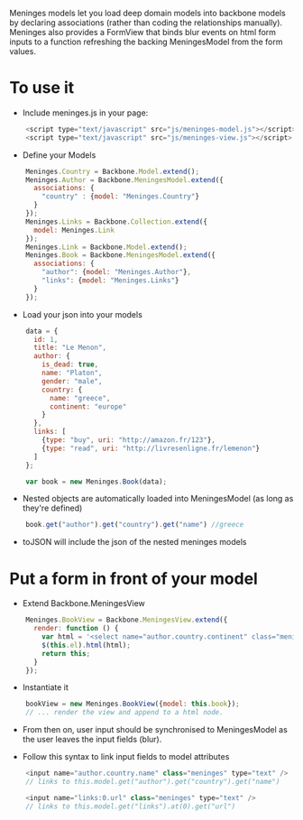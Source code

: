 Meninges models let you load deep domain models into backbone models by declaring associations (rather than coding the relationships manually).
Meninges also provides a FormView that binds blur events on html form inputs to a function refreshing the backing MeningesModel from the form values.

# To use it

* Include meninges.js in your page:

```javascript
    <script type="text/javascript" src="js/meninges-model.js"></script>
    <script type="text/javascript" src="js/meninges-view.js"></script>
```

* Define your Models

```javascript
    Meninges.Country = Backbone.Model.extend();
    Meninges.Author = Backbone.MeningesModel.extend({
      associations: {
        "country" : {model: "Meninges.Country"}
      }
    });
    Meninges.Links = Backbone.Collection.extend({
      model: Meninges.Link
    });
    Meninges.Link = Backbone.Model.extend();
    Meninges.Book = Backbone.MeningesModel.extend({
      associations: {
        "author": {model: "Meninges.Author"},
        "links": {model: "Meninges.Links"}
      }
    });
```

* Load your json into your models

```javascript
    data = {
      id: 1,
      title: "Le Menon",
      author: {
        is_dead: true,
        name: "Platon",
        gender: "male",
        country: {
          name: "greece",
          continent: "europe"
        }
      },
      links: [
        {type: "buy", uri: "http://amazon.fr/123"},
        {type: "read", uri: "http://livresenligne.fr/lemenon"}
      ]
    };

    var book = new Meninges.Book(data);
```

* Nested objects are automatically loaded into MeningesModel (as long as they're defined)

```javascript
    book.get("author").get("country").get("name") //greece
```

* toJSON will include the json of the nested meninges models

# Put a form in front of your model
* Extend Backbone.MeningesView

```javascript
    Meninges.BookView = Backbone.MeningesView.extend({
      render: function () {
        var html = '<select name="author.country.continent" class="meninges">';
        $(this.el).html(html);
        return this;
      }
    });
```

* Instantiate it

```javascript
    bookView = new Meninges.BookView({model: this.book});
    // ... render the view and append to a html node.
```

* From then on, user input should be synchronised to MeningesModel as the user leaves the input fields (blur).

* Follow this syntax to link input fields to model attributes

```javascript
    <input name="author.country.name" class="meninges" type="text" />
    // links to this.model.get("author").get("country").get("name")

    <input name="links:0.url" class="meninges" type="text" />
    // links to this.model.get("links").at(0).get("url")
```